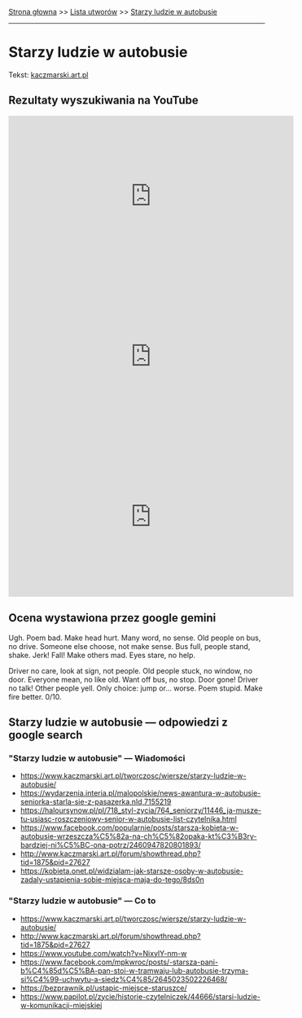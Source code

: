 [Strona głowna](../index.md) >> [Lista utworów](../list.md) >> [Starzy ludzie w autobusie](562.md)

---

# Starzy ludzie w autobusie

Tekst: [kaczmarski.art.pl](https://www.kaczmarski.art.pl/tworczosc/wiersze/starzy-ludzie-w-autobusie/)

## Rezultaty wyszukiwania na YouTube

<iframe width="560" height="315" src="https://www.youtube.com/embed/a6kHlZt8DMs?si=IdontcarewhotheIRSsendsImnotpayingtaxes" title="YouTube video player" frameborder="0" allow="accelerometer; autoplay; clipboard-write; encrypted-media; gyroscope; picture-in-picture; web-share" referrerpolicy="strict-origin-when-cross-origin" allowfullscreen></iframe>

<iframe width="560" height="315" src="https://www.youtube.com/embed/mzMtmMb2E0o?si=IdontcarewhotheIRSsendsImnotpayingtaxes" title="YouTube video player" frameborder="0" allow="accelerometer; autoplay; clipboard-write; encrypted-media; gyroscope; picture-in-picture; web-share" referrerpolicy="strict-origin-when-cross-origin" allowfullscreen></iframe>

<iframe width="560" height="315" src="https://www.youtube.com/embed/NixylY-nm-w?si=IdontcarewhotheIRSsendsImnotpayingtaxes" title="YouTube video player" frameborder="0" allow="accelerometer; autoplay; clipboard-write; encrypted-media; gyroscope; picture-in-picture; web-share" referrerpolicy="strict-origin-when-cross-origin" allowfullscreen></iframe>

## Ocena wystawiona przez google gemini

Ugh. Poem bad. Make head hurt. Many word, no sense. Old people on bus, no drive. Someone else choose, not make sense. Bus full, people stand, shake. Jerk! Fall! Make others mad. Eyes stare, no help. 

Driver no care, look at sign, not people. Old people stuck, no window, no door. Everyone mean, no like old. Want off bus, no stop. Door gone! Driver no talk! Other people yell. Only choice: jump or... worse. Poem stupid. Make fire better. 0/10.


## Starzy ludzie w autobusie — odpowiedzi z google search

### "Starzy ludzie w autobusie" — Wiadomości

 - <https://www.kaczmarski.art.pl/tworczosc/wiersze/starzy-ludzie-w-autobusie/>
 - <https://wydarzenia.interia.pl/malopolskie/news-awantura-w-autobusie-seniorka-starla-sie-z-pasazerka,nId,7155219>
 - <https://haloursynow.pl/pl/718_styl-zycia/764_seniorzy/11446_ja-musze-tu-usiasc-roszczeniowy-senior-w-autobusie-list-czytelnika.html>
 - <https://www.facebook.com/popularnie/posts/starsza-kobieta-w-autobusie-wrzeszcza%C5%82a-na-ch%C5%82opaka-kt%C3%B3ry-bardziej-ni%C5%BC-ona-potrz/2460947820801893/>
 - <http://www.kaczmarski.art.pl/forum/showthread.php?tid=1875&pid=27627>
 - <https://kobieta.onet.pl/widzialam-jak-starsze-osoby-w-autobusie-zadaly-ustapienia-sobie-miejsca-maja-do-tego/8ds0n>

### "Starzy ludzie w autobusie" — Co to

 - <https://www.kaczmarski.art.pl/tworczosc/wiersze/starzy-ludzie-w-autobusie/>
 - <http://www.kaczmarski.art.pl/forum/showthread.php?tid=1875&pid=27627>
 - <https://www.youtube.com/watch?v=NixylY-nm-w>
 - <https://www.facebook.com/mpkwroc/posts/-starsza-pani-b%C4%85d%C5%BA-pan-stoi-w-tramwaju-lub-autobusie-trzyma-si%C4%99-uchwytu-a-siedz%C4%85/2645023502226468/>
 - <https://bezprawnik.pl/ustapic-miejsce-staruszce/>
 - <https://www.papilot.pl/zycie/historie-czytelniczek/44666/starsi-ludzie-w-komunikacji-miejskiej>

